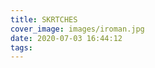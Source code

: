 ```yaml
---
title: SKRTCHES
cover_image: images/iroman.jpg
date: 2020-07-03 16:44:12
tags:
---
```


<p style=" max-text-align: center;">
<img alt="" src="https://s2.loli.net/2022/01/14/cgJbFBYeEz5ptZa.jpg" style=" max-width: 725px; " /></p>

<p style=" max-text-align: center;">
<img alt="" src="https://s2.loli.net/2022/01/14/bT5gBz6vMftreRn.jpg" style=" max-width: 725px; " /></p>

<p style=" max-text-align: center;">
<img alt="" src="https://s2.loli.net/2022/01/14/KUzdQBaCAHNT2Xq.jpg" style=" max-width: 725px; " /></p>

<p style=" max-text-align: center;">
<img alt="" src="https://s2.loli.net/2022/01/14/SAtTBaFHlQdpNoD.jpg" style=" max-width: 725px; " /></p>

<p style=" max-text-align: center;">
<img alt="" src="https://s2.loli.net/2022/01/14/XUwLdIehmtETY1s.jpg" style=" max-width: 725px; " /></p>

<p style=" max-text-align: center;">
<img alt="" src="https://s2.loli.net/2022/01/14/1ml56qcnvxku9Pd.jpg" style=" max-width: 725px; " /></p>

<p style=" max-text-align: center;">
<img alt="" src="https://s2.loli.net/2022/01/14/7yb1hxA4CSXWDfR.jpg" style=" max-width: 725px; " /></p>



